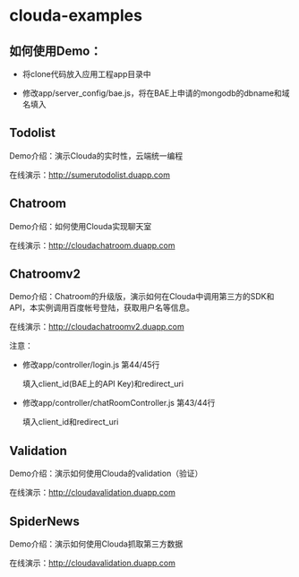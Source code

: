 clouda-examples
===============


## 如何使用Demo：

* 将clone代码放入应用工程app目录中

* 修改app/server_config/bae.js，将在BAE上申请的mongodb的dbname和域名填入



## Todolist

Demo介绍：演示Clouda的实时性，云端统一编程

在线演示：<http://sumerutodolist.duapp.com>



## Chatroom

Demo介绍：如何使用Clouda实现聊天室

在线演示：<http://cloudachatroom.duapp.com>


## Chatroomv2

Demo介绍：Chatroom的升级版，演示如何在Clouda中调用第三方的SDK和API，本实例调用百度帐号登陆，获取用户名等信息。

在线演示：<http://cloudachatroomv2.duapp.com>

注意：

* 修改app/controller/login.js 第44/45行

	填入client_id(BAE上的API Key)和redirect_uri

* 修改app/controller/chatRoomController.js 第43/44行

	填入client_id和redirect_uri
	
	
## Validation

Demo介绍：演示如何使用Clouda的validation（验证）

在线演示：<http://cloudavalidation.duapp.com>

	
## SpiderNews

Demo介绍：演示如何使用Clouda抓取第三方数据

在线演示：<http://cloudavalidation.duapp.com>

